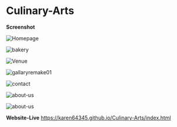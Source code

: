 # Culinary-Arts
<Strong><b>Screenshot</b></Strong>

                              
![Homepage](https://github.com/user-attachments/assets/c686e7f5-c349-45f8-a447-d93840bf569a)

                                
![bakery](https://github.com/user-attachments/assets/245e2a3a-bdf5-430f-9df8-a55a15e9db25)

                            
![Venue](https://github.com/user-attachments/assets/c2fc2505-34f4-4e28-aa33-9d8dcc8011ad)

                          
![gallaryremake01](https://github.com/user-attachments/assets/a4e453e5-fc75-45d2-8e6b-469e742f83c2)

                             
![contact](https://github.com/user-attachments/assets/9c0559bc-9c45-495a-8a64-2bd849bd6aaa)

                        
![about-us](https://github.com/user-attachments/assets/82d8ebb3-1dd2-4f58-8783-81e9d09b5c95)

![about-us](https://github.com/user-attachments/assets/734d4e4e-59ee-4776-9d27-bc43f492ab60)

<Strong><b>Website-Live</b></Strong>
https://karen64345.github.io/Culinary-Arts/index.html
